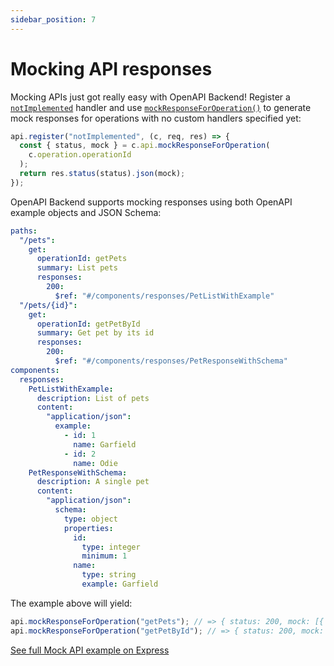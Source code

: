 ```yaml
---
sidebar_position: 7
---
```


# Mocking API responses

Mocking APIs just got really easy with OpenAPI Backend! Register a [`notImplemented`](/docs/openapi-backend/api#notimplemented-handler)
handler and use [`mockResponseForOperation()`](/docs/openapi-backend/api##mockresponseforoperationoperationid-opts)
to generate mock responses for operations with no custom handlers specified yet:

```javascript
api.register("notImplemented", (c, req, res) => {
  const { status, mock } = c.api.mockResponseForOperation(
    c.operation.operationId
  );
  return res.status(status).json(mock);
});
```

OpenAPI Backend supports mocking responses using both OpenAPI example objects and JSON Schema:

```yaml
paths:
  "/pets":
    get:
      operationId: getPets
      summary: List pets
      responses:
        200:
          $ref: "#/components/responses/PetListWithExample"
  "/pets/{id}":
    get:
      operationId: getPetById
      summary: Get pet by its id
      responses:
        200:
          $ref: "#/components/responses/PetResponseWithSchema"
components:
  responses:
    PetListWithExample:
      description: List of pets
      content:
        "application/json":
          example:
            - id: 1
              name: Garfield
            - id: 2
              name: Odie
    PetResponseWithSchema:
      description: A single pet
      content:
        "application/json":
          schema:
            type: object
            properties:
              id:
                type: integer
                minimum: 1
              name:
                type: string
                example: Garfield
```

The example above will yield:

```javascript
api.mockResponseForOperation("getPets"); // => { status: 200, mock: [{ id: 1, name: 'Garfield' }, { id: 2, name: 'Odie' }]}
api.mockResponseForOperation("getPetById"); // => { status: 200, mock: { id: 1, name: 'Garfield' }}
```

[See full Mock API example on Express](https://github.com/openapistack/openapi-backend/tree/master/examples/express-ts-mock)
